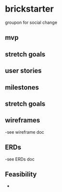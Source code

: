# brickstarter
groupon for social change

## mvp
## stretch goals

## user stories

## milestones

## stretch goals

## wireframes
-see wireframe doc

## ERDs
-see ERDs doc

## Feasibility
-

